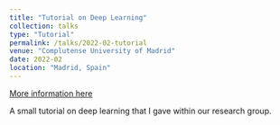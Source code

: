 ```yaml
---
title: "Tutorial on Deep Learning"
collection: talks
type: "Tutorial"
permalink: /talks/2022-02-tutorial
venue: "Complutense University of Madrid"
date: 2022-02
location: "Madrid, Spain"
---
```


[More information here](https://github.com/palma-ice/deeplearning_introduction)

A small tutorial on deep learning that I gave within our research group.